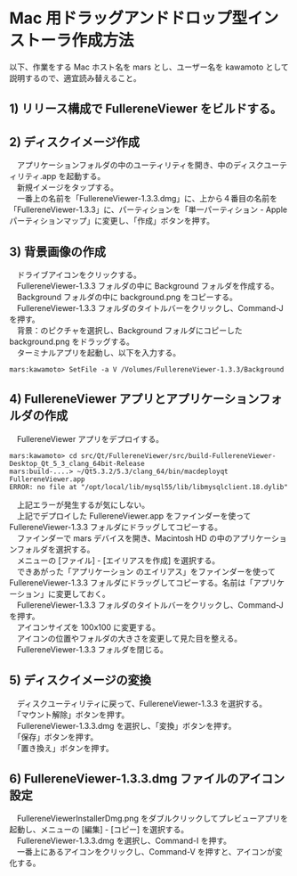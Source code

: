 # Mac 用ドラッグアンドドロップ型インストーラ作成方法
以下、作業をする Mac ホスト名を mars とし、ユーザー名を kawamoto として説明するので、適宜読み替えること。

## 1) リリース構成で FullereneViewer をビルドする。

## 2) ディスクイメージ作成
　アプリケーションフォルダの中のユーティリティを開き、中のディスクユーティリティ.app を起動する。  
　新規イメージをタップする。  
　一番上の名前を「FullereneViewer-1.3.3.dmg」に、上から４番目の名前を「FullereneViewer-1.3.3」に、パーティションを「単一パーティション - Apple パーティションマップ」に変更し、「作成」ボタンを押す。

## 3) 背景画像の作成
　ドライブアイコンをクリックする。  
　FullereneViewer-1.3.3 フォルダの中に Background フォルダを作成する。  
　Background フォルダの中に background.png をコピーする。  
　FullereneViewer-1.3.3 フォルダのタイトルバーをクリックし、Command-J を押す。  
　背景：のピクチャを選択し、Background フォルダにコピーした background.png をドラッグする。  
　ターミナルアプリを起動し、以下を入力する。

    mars:kawamoto> SetFile -a V /Volumes/FullereneViewer-1.3.3/Background

## 4) FullereneViewer アプリとアプリケーションフォルダの作成
　FullereneViewer アプリをデプロイする。  

    mars:kawamoto> cd src/Qt/FullereneViewer/src/build-FullereneViewer-Desktop_Qt_5_3_clang_64bit-Release
    mars:build-....> ~/Qt5.3.2/5.3/clang_64/bin/macdeployqt FullereneViewer.app
    ERROR: no file at "/opt/local/lib/mysql55/lib/libmysqlclient.18.dylib"

　上記エラーが発生するが気にしない。  
　上記でデプロイした FullereneViewer.app をファインダーを使って FullereneViewer-1.3.3 フォルダにドラッグしてコピーする。  
　ファインダーで mars デバイスを開き、Macintosh HD の中のアプリケーションフォルダを選択する。  
　メニューの [ファイル] - [エイリアスを作成] を選択する。  
　できあがった「アプリケーション のエイリアス」をファインダーを使って FullereneViewer-1.3.3 フォルダにドラッグしてコピーする。名前は「アプリケーション」に変更しておく。  
　FullereneViewer-1.3.3 フォルダのタイトルバーをクリックし、Command-J を押す。  
　アイコンサイズを 100x100 に変更する。  
　アイコンの位置やフォルダの大きさを変更して見た目を整える。  
　FullereneViewer-1.3.3 フォルダを閉じる。

## 5) ディスクイメージの変換
　ディスクユーティリティに戻って、FullereneViewer-1.3.3 を選択する。  
　「マウント解除」ボタンを押す。  
　FullereneViewer-1.3.3.dmg を選択し、「変換」ボタンを押す。  
　「保存」ボタンを押す。  
　「置き換え」ボタンを押す。

## 6) FullereneViewer-1.3.3.dmg ファイルのアイコン設定
　FullereneViewerInstallerDmg.png をダブルクリックしてプレビューアプリを起動し、メニューの [編集] - [コピー] を選択する。  
　FullereneViewer-1.3.3.dmg を選択し、Command-I を押す。  
　一番上にあるアイコンをクリックし、Command-V を押すと、アイコンが変化する。
